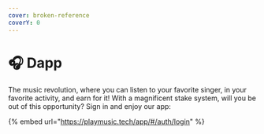 ```yaml
---
cover: broken-reference
coverY: 0
---
```


# 🎧 Dapp

The music revolution, where you can listen to your favorite singer, in your favorite activity, and earn for it! With a magnificent stake system, will you be out of this opportunity? Sign in and enjoy our app:

{% embed url="https://playmusic.tech/app/#/auth/login" %}
